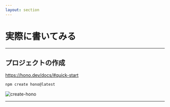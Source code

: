 ```yaml
---
layout: section
---
```


# **実際に書いてみる**

---

## プロジェクトの作成

https://hono.dev/docs/#quick-start

```sh
npm create hono@latest
```

![create-hono](/create-hono.png)

---


